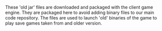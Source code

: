 These 'old jar' files are downloaded and packaged with the client game engine.
They are packaged here to avoid adding binary files to our main code repository.
The files are used to launch 'old' binaries of the game to play save games taken from
and older version.
